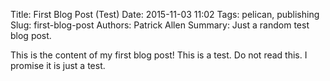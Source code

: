 Title: First Blog Post (Test)
Date: 2015-11-03 11:02
Tags: pelican, publishing
Slug: first-blog-post
Authors: Patrick Allen
Summary: Just a random test blog post.

This is the content of my first blog post! This is a test.
Do not read this. I promise it is just a test.
